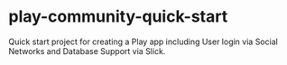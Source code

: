 play-community-quick-start
==========================

Quick start project for creating a Play app including User login via Social Networks and Database Support via Slick.

